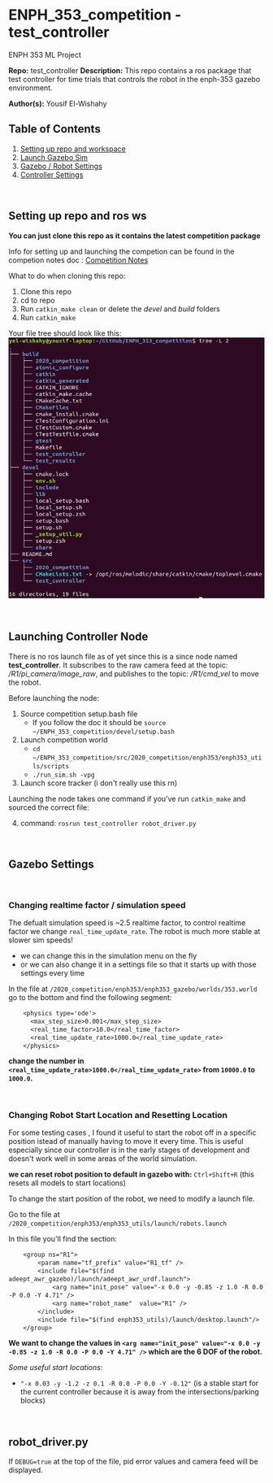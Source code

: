 # ENPH_353_competition - test_controller
ENPH 353 ML Project 

**Repo:**  test_controller
**Description:** This repo contains a ros package that test controller for time trials that controls the robot in the enph-353 gazebo environment. 

**Author(s):** Yousif El-Wishahy

## Table of Contents
1. [Setting up repo and workspace](#setup)
2. [Launch Gazebo Sim](#launch)
3. [Gazebo / Robot Settings](#settings)
4. [Controller Settings](#controller_settings)


<br />

## Setting up repo and ros ws <a name="setup"></a>

**You can just clone this repo as it contains the latest competition package**

Info for setting up and launching the competion can be found in the competion notes doc : [Competition Notes](https://docs.google.com/document/d/1FNGecS2-8v_lKdlxzUxki_ZMZeK3RGqgdYo-JMTh0OQ/edit) 

What to do when cloning this repo:
1. Clone this repo
2. cd to repo
3. Run `catkin_make clean` or delete the *devel* and *build* folders
4. Run `catkin_make`


Your file tree should look like this:
![image](readme/tree.png)


<br />

## Launching Controller Node <a name="launch"></a>

There is no ros launch file as of yet since this is a since node named **test_controller**. It subscribes to the raw camera feed at the topic: */R1/pi_camera/image_raw*, and publishes to the topic: */R1/cmd_vel* to move the robot.

Before launching the node:

1. Source competition setup.bash file 
    * If you follow the doc it should be `source ~/ENPH_353_competition/devel/setup.bash`
2. Launch competition world 
    * `cd ~/ENPH_353_competition/src/2020_competition/enph353/enph353_utils/scripts`
    * `./run_sim.sh -vpg`
3. Launch score tracker (i don't really use this rn)

Launching the node takes one command if you've run `catkin_make` and sourced the correct file:

4. command:   `rosrun test_controller robot_driver.py`



<br />

## Gazebo Settings <a name="settings"></a>

<br />

### Changing realtime factor / simulation speed

The defualt simulation speed is ~2.5 realtime factor, to control realtime factor we change `real_time_update_rate`. The robot is much more stable at slower sim speeds!

* we can change this in the simulation menu on the fly
* or we can also change it in a settings file so that it starts up with those settings every time

In the file at `/2020_competition/enph353/enph353_gazebo/worlds/353.world` go to the bottom and find the following segment: 

```
    <physics type='ode'>
      <max_step_size>0.001</max_step_size>
      <real_time_factor>10.0</real_time_factor>
      <real_time_update_rate>1000.0</real_time_update_rate>
    </physics> 
```

**change the number in `<real_time_update_rate>1000.0</real_time_update_rate>` from `10000.0` to `1000.0`.**

<br />

### Changing Robot Start Location and Resetting Location

For some testing cases , I found it useful to start the robot off in a specific position istead of manually having to move it every time. This is useful especially since our controller is in the early stages of development and doesn't work well in some areas of the world simulation.

**we can reset robot position to default in gazebo with:** `Ctrl+Shift+R` (this resets all models to start locations)

To change the start position of the robot, we need to modify a launch file.

Go to the file at `/2020_competition/enph353/enph353_utils/launch/robots.launch`

In this file you'll find the section:
```
	<group ns="R1">
		<param name="tf_prefix" value="R1_tf" />
		<include file="$(find adeept_awr_gazebo)/launch/adeept_awr_urdf.launch">
			<arg name="init_pose" value="-x 0.0 -y -0.85 -z 1.0 -R 0.0 -P 0.0 -Y 4.71" />
			<arg name="robot_name"  value="R1" />
		</include>
		<include file="$(find enph353_utils)/launch/desktop.launch"/>
	</group>
```

**We want to change the values in `<arg name="init_pose" value="-x 0.0 -y -0.85 -z 1.0 -R 0.0 -P 0.0 -Y 4.71" />` which are the 6 DOF of the robot.**

*Some useful start locations:*

* `"-x 0.03 -y -1.2 -z 0.1 -R 0.0 -P 0.0 -Y -0.12"` (is a stable start for the current controller because it is away from the intersections/parking blocks)



<br />

## robot_driver.py <a name="controller_settings"></a>
If `DEBUG=true` at the top of the file, pid error values and camera feed will be displayed.
